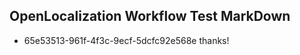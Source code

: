 ## OpenLocalization Workflow Test MarkDown
* 65e53513-961f-4f3c-9ecf-5dcfc92e568e thanks!

<!--HONumber=Sep16_HO1-->


